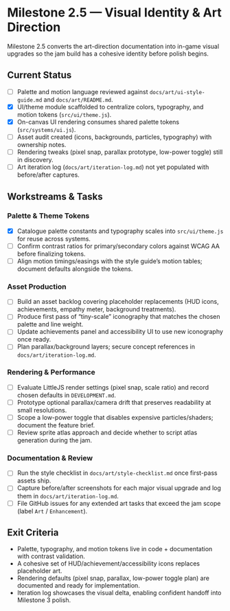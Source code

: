 # Milestone 2.5 — Visual Identity & Art Direction

Milestone 2.5 converts the art-direction documentation into in-game visual upgrades so the jam build has a cohesive identity before polish begins.

## Current Status
- [ ] Palette and motion language reviewed against `docs/art/ui-style-guide.md` and `docs/art/README.md`.
- [x] UI/theme module scaffolded to centralize colors, typography, and motion tokens (`src/ui/theme.js`).
- [x] On-canvas UI rendering consumes shared palette tokens (`src/systems/ui.js`).
- [ ] Asset audit created (icons, backgrounds, particles, typography) with ownership notes.
- [ ] Rendering tweaks (pixel snap, parallax prototype, low-power toggle) still in discovery.
- [ ] Art iteration log (`docs/art/iteration-log.md`) not yet populated with before/after captures.

## Workstreams & Tasks

### Palette & Theme Tokens
- [x] Catalogue palette constants and typography scales into `src/ui/theme.js` for reuse across systems.
- [ ] Confirm contrast ratios for primary/secondary colors against WCAG AA before finalizing tokens.
- [ ] Align motion timings/easings with the style guide’s motion tables; document defaults alongside the tokens.

### Asset Production
- [ ] Build an asset backlog covering placeholder replacements (HUD icons, achievements, empathy meter, background treatments).
- [ ] Produce first pass of “tiny-scale” iconography that matches the chosen palette and line weight.
- [ ] Update achievements panel and accessibility UI to use new iconography once ready.
- [ ] Plan parallax/background layers; secure concept references in `docs/art/iteration-log.md`.

### Rendering & Performance
- [ ] Evaluate LittleJS render settings (pixel snap, scale ratio) and record chosen defaults in `DEVELOPMENT.md`.
- [ ] Prototype optional parallax/camera drift that preserves readability at small resolutions.
- [ ] Scope a low-power toggle that disables expensive particles/shaders; document the feature brief.
- [ ] Review sprite atlas approach and decide whether to script atlas generation during the jam.

### Documentation & Review
- [ ] Run the style checklist in `docs/art/style-checklist.md` once first-pass assets ship.
- [ ] Capture before/after screenshots for each major visual upgrade and log them in `docs/art/iteration-log.md`.
- [ ] File GitHub issues for any extended art tasks that exceed the jam scope (label `Art` / `Enhancement`).

## Exit Criteria
- Palette, typography, and motion tokens live in code + documentation with contrast validation.
- A cohesive set of HUD/achievement/accessibility icons replaces placeholder art.
- Rendering defaults (pixel snap, parallax, low-power toggle plan) are documented and ready for implementation.
- Iteration log showcases the visual delta, enabling confident handoff into Milestone 3 polish.
